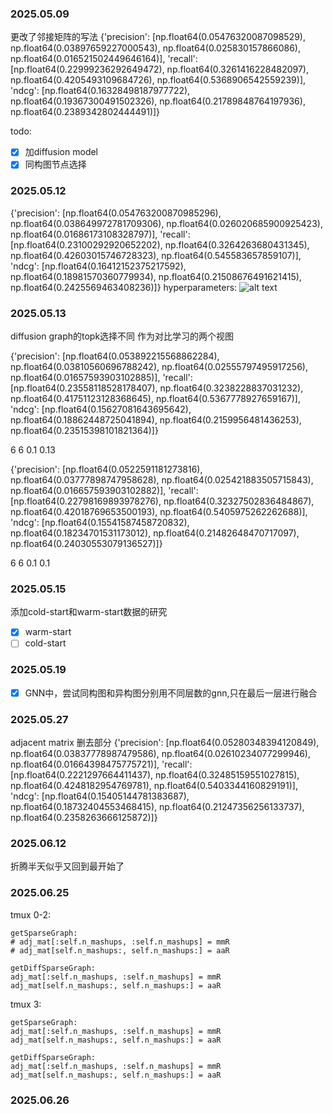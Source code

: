 ### 2025.05.09
更改了邻接矩阵的写法
{'precision': [np.float64(0.05476320087098529), np.float64(0.03897659227000543), np.float64(0.025830157866086), np.float64(0.016521502449646164)], 'recall': [np.float64(0.22999236292649472), np.float64(0.3261416228482097), np.float64(0.4205493109684726), np.float64(0.5368906542559239)], 'ndcg': [np.float64(0.16328498187977722), np.float64(0.19367300491502326), np.float64(0.21789848764197936), np.float64(0.2389342802444491)]}

todo: 
- [x] 加diffusion model
- [x] 同构图节点选择

### 2025.05.12
{'precision': [np.float64(0.054763200870985296), np.float64(0.038649972781709306), np.float64(0.026020685900925423), np.float64(0.01686173108328797)], 'recall': [np.float64(0.23100292920652202), np.float64(0.3264263680431345), np.float64(0.42603015746728323), np.float64(0.545583657859107)], 'ndcg': [np.float64(0.16412152375217592), np.float64(0.18981570360779934), np.float64(0.21508676491621415), np.float64(0.2425569463408236)]}
hyperparameters:
![alt text](image.png)

### 2025.05.13
diffusion graph的topk选择不同 作为对比学习的两个视图

{'precision': [np.float64(0.053892215568862284), np.float64(0.03810560696788242), np.float64(0.02555797495917256), np.float64(0.01657593903102885)], 'recall': [np.float64(0.23558118528178407), np.float64(0.3238228837031232), np.float64(0.41751123128368645), np.float64(0.5367778927659167)], 'ndcg': [np.float64(0.15627081643695642), np.float64(0.18862448725041894), np.float64(0.2159956481436253), np.float64(0.23515398101821364)]}

6 6 0.1 0.13

{'precision': [np.float64(0.0522591181273816), np.float64(0.03777898747958628), np.float64(0.025421883505715843), np.float64(0.016657593903102882)], 'recall': [np.float64(0.22798169893978276), np.float64(0.32327502836484867), np.float64(0.42018769653500193), np.float64(0.5405975262262688)], 'ndcg': [np.float64(0.15541587458720832), np.float64(0.18234701531173012), np.float64(0.21482648470717097), np.float64(0.24030553079136527)]}

6 6 0.1 0.1

### 2025.05.15
添加cold-start和warm-start数据的研究
- [x] warm-start
- [ ] cold-start

### 2025.05.19
- [x] GNN中，尝试同构图和异构图分别用不同层数的gnn,只在最后一层进行融合

### 2025.05.27
adjacent matrix 删去部分 
{'precision': [np.float64(0.05280348394120849), np.float64(0.03837778987479586), np.float64(0.02610234077299946), np.float64(0.01664398475775721)], 'recall': [np.float64(0.2221297664411437), np.float64(0.32485159551027815), np.float64(0.4248182954769781), np.float64(0.5403344160829191)], 'ndcg': [np.float64(0.15405144781383687), np.float64(0.18732404553468415), np.float64(0.21247356256133737), np.float64(0.2358263666125872)]}

### 2025.06.12
折腾半天似乎又回到最开始了

### 2025.06.25
tmux 0-2:
```
getSparseGraph:
# adj_mat[:self.n_mashups, :self.n_mashups] = mmR
# adj_mat[self.n_mashups:, self.n_mashups:] = aaR

getDiffSparseGraph:
adj_mat[:self.n_mashups, :self.n_mashups] = mmR
adj_mat[self.n_mashups:, self.n_mashups:] = aaR
```

tmux 3:
```
getSparseGraph:
adj_mat[:self.n_mashups, :self.n_mashups] = mmR
adj_mat[self.n_mashups:, self.n_mashups:] = aaR

getDiffSparseGraph:
adj_mat[:self.n_mashups, :self.n_mashups] = mmR
adj_mat[self.n_mashups:, self.n_mashups:] = aaR
```

### 2025.06.26
